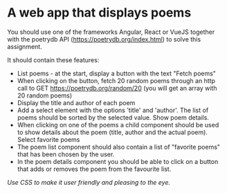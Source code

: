 # A web app that displays poems

You should use one of the frameworks Angular, React or VueJS together with the poetrydb API (https://poetrydb.org/index.html) to solve this assignment.

It should contain these features:

- List poems - at the start, display a button with the text "Fetch poems"
- When clicking on the button, fetch 20 random poems through an http call to GET https://poetrydb.org/random/20 (you will get an array with 20 random poems)
- Display the title and author of each poem
- Add a select element with the options 'title' and 'author'. The list of poems should be sorted by the selected value. Show poem details.
- When clicking on one of the poems a child component should be used to show details about the poem (title, author and the actual poem). Select favorite poems
- The poem list component should also contain a list of "favorite poems" that has been chosen by the user.
- In the poem details component you should be able to click on a button that adds or removes the poem from the favourite list.

_Use CSS to make it user friendly and pleasing to the eye._
